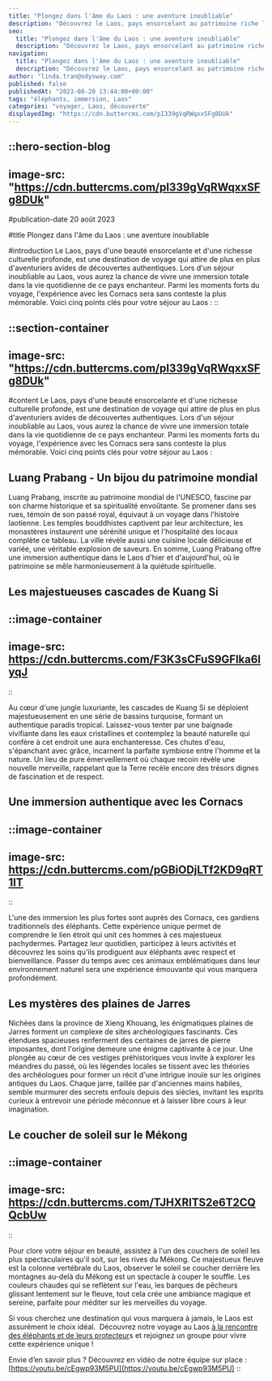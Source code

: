 ```yaml
---
title: "Plongez dans l'âme du Laos : une aventure inoubliable"
description: "Découvrez le Laos, pays ensorcelant au patrimoine riche lors d'un séjour inoubliable. Plongez dans l'authenticité avec les Cornacs, partagez leur quotidien auprès des majestueux éléphants. Entre la beauté de Luang Prabang, les cascades de Kuang Si, et les mystères des plaines de Jarres, le Laos promet une aventure unique et captivante. Ne manquez pas le coucher de soleil sur le Mékong, un moment magique à vivre absolument. Embarquez pour une expérience culturelle et naturelle hors du commun !"
seo:
  title: "Plongez dans l'âme du Laos : une aventure inoubliable"
  description: "Découvrez le Laos, pays ensorcelant au patrimoine riche lors d'un séjour inoubliable. Plongez dans l'authenticité avec les Cornacs, partagez"
navigation:
  title: "Plongez dans l'âme du Laos : une aventure inoubliable"
  description: "Découvrez le Laos, pays ensorcelant au patrimoine riche lors d'un séjour inoubliable. Plongez dans l'authenticité avec les Cornacs, partagez leur quotidien auprès des majestueux éléphants. Entre la beauté de Luang Prabang, les cascades de Kuang Si, et les mystères des plaines de Jarres, le Laos promet une aventure unique et captivante. Ne manquez pas le coucher de soleil sur le Mékong, un moment magique à vivre absolument. Embarquez pour une expérience culturelle et naturelle hors du commun !"
author: "linda.tran@odysway.com"
published: false
publishedAt: "2023-08-20 13:44:00+00:00"
tags: "éléphants, immersion, Laos"
categories: "voyager, Laos, découverte"
displayedImg: "https://cdn.buttercms.com/pI339gVqRWqxxSFg8DUk"
---
```


::hero-section-blog
---
image-src: "https://cdn.buttercms.com/pI339gVqRWqxxSFg8DUk"
---
#publication-date
20 août 2023

#title
Plongez dans l'âme du Laos : une aventure inoubliable

#introduction
Le Laos, pays d'une beauté ensorcelante et d'une richesse culturelle profonde, est une destination de voyage qui attire de plus en plus d'aventuriers avides de découvertes authentiques. Lors d'un séjour inoubliable au Laos, vous aurez la chance de vivre une immersion totale dans la vie quotidienne de ce pays enchanteur. Parmi les moments forts du voyage, l'expérience avec les Cornacs sera sans conteste la plus mémorable. Voici cinq points clés pour votre séjour au Laos :
::

::section-container
---
image-src: "https://cdn.buttercms.com/pI339gVqRWqxxSFg8DUk"
---
#content
Le Laos, pays d'une beauté ensorcelante et d'une richesse culturelle profonde, est une destination de voyage qui attire de plus en plus d'aventuriers avides de découvertes authentiques. Lors d'un séjour inoubliable au Laos, vous aurez la chance de vivre une immersion totale dans la vie quotidienne de ce pays enchanteur. Parmi les moments forts du voyage, l'expérience avec les Cornacs sera sans conteste la plus mémorable. Voici cinq points clés pour votre séjour au Laos :

## Luang Prabang - Un bijou du patrimoine mondial

Luang Prabang, inscrite au patrimoine mondial de l'UNESCO, fascine par son charme historique et sa spiritualité envoûtante. Se promener dans ses rues, témoin de son passé royal, équivaut à un voyage dans l'histoire laotienne. Les temples bouddhistes captivent par leur architecture, les monastères instaurent une sérénité unique et l'hospitalité des locaux complète ce tableau. La ville révèle aussi une cuisine locale délicieuse et variée, une véritable explosion de saveurs. En somme, Luang Prabang offre une immersion authentique dans le Laos d'hier et d'aujourd'hui, où le patrimoine se mêle harmonieusement à la quiétude spirituelle.

## Les majestueuses cascades de Kuang Si

::image-container
---
image-src: https://cdn.buttercms.com/F3K3sCFuS9GFlka6lyqJ
---
::

Au cœur d'une jungle luxuriante, les cascades de Kuang Si se déploient majestueusement en une série de bassins turquoise, formant un authentique paradis tropical. Laissez-vous tenter par une baignade vivifiante dans les eaux cristallines et contemplez la beauté naturelle qui confère à cet endroit une aura enchanteresse. Ces chutes d'eau, s'épanchant avec grâce, incarnent la parfaite symbiose entre l'homme et la nature. Un lieu de pure émerveillement où chaque recoin révèle une nouvelle merveille, rappelant que la Terre recèle encore des trésors dignes de fascination et de respect.

## Une immersion authentique avec les Cornacs

::image-container
---
image-src: https://cdn.buttercms.com/pGBiODjLTf2KD9qRT1IT
---
::

L'une des immersion les plus fortes sont auprès des Cornacs, ces gardiens traditionnels des éléphants. Cette expérience unique permet de comprendre le lien étroit qui unit ces hommes à ces majestueux pachydermes. Partagez leur quotidien, participez à leurs activités et découvrez les soins qu'ils prodiguent aux éléphants avec respect et bienveillance. Passer du temps avec ces animaux emblématiques dans leur environnement naturel sera une expérience émouvante qui vous marquera profondément.

## Les mystères des plaines de Jarres

Nichées dans la province de Xieng Khouang, les énigmatiques plaines de Jarres forment un complexe de sites archéologiques fascinants. Ces étendues spacieuses renferment des centaines de jarres de pierre imposantes, dont l'origine demeure une énigme captivante à ce jour. Une plongée au cœur de ces vestiges préhistoriques vous invite à explorer les méandres du passé, où les légendes locales se tissent avec les théories des archéologues pour former un récit d'une intrigue inouïe sur les origines antiques du Laos. Chaque jarre, taillée par d'anciennes mains habiles, semble murmurer des secrets enfouis depuis des siècles, invitant les esprits curieux à entrevoir une période méconnue et à laisser libre cours à leur imagination.

## Le coucher de soleil sur le Mékong

::image-container
---
image-src: https://cdn.buttercms.com/TJHXRITS2e6T2CQQcbUw
---
::

Pour clore votre séjour en beauté, assistez à l'un des couchers de soleil les plus spectaculaires qu'il soit, sur les rives du Mékong. Ce majestueux fleuve est la colonne vertébrale du Laos, observer le soleil se coucher derrière les montagnes au-delà du Mékong est un spectacle à couper le souffle. Les couleurs chaudes qui se reflètent sur l'eau, les barques de pêcheurs glissant lentement sur le fleuve, tout cela crée une ambiance magique et sereine, parfaite pour méditer sur les merveilles du voyage.

Si vous cherchez une destination qui vous marquera à jamais, le Laos est assurément le choix idéal.  Découvrez notre voyage au Laos [à la rencontre des éléphants et de leurs protecteur](https://odysway.com/voyages/voyage-immersion-laos-elephants)s et rejoignez un groupe pour vivre cette expérience unique ! 

Envie d’en savoir plus ? Découvrez en vidéo de notre équipe sur place : [https://youtu.be/cEgwp93M5PU](https://youtu.be/cEgwp93M5PU)
::
